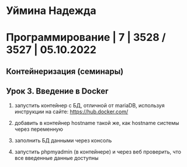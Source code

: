 # Уймина Надежда 

# Программирование | 7 | 3528 / 3527 | 05.10.2022

## Контейнеризация (семинары)

## Урок 3. Введение в Docker

1) запустить контейнер с БД, отличной от mariaDB, используя инструкции на сайте: https://hub.docker.com/


2) добавить в контейнер hostname такой же, как hostname системы через переменную


3) заполнить БД данными через консоль





4) запустить phpmyadmin (в контейнере) и через веб проверить, что все введенные данные доступны

